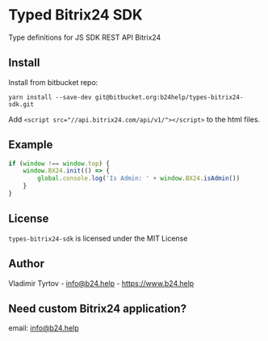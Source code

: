 # Typed Bitrix24 SDK

Type definitions for JS SDK REST API Bitrix24

## Install

Install from bitbucket repo:

`yarn install --save-dev git@bitbucket.org:b24help/types-bitrix24-sdk.git`

Add `<script src="//api.bitrix24.com/api/v1/"></script>` to the html files.

## Example

```js
if (window !== window.top) {
	window.BX24.init(() => {
		global.console.log('Is Admin: ' + window.BX24.isAdmin())
	}
}
```

## License

`types-bitrix24-sdk` is licensed under the MIT License

## Author

Vladimir Tyrtov - [info@b24.help](mailto:info@b24.help) - https://www.b24.help

## Need custom Bitrix24 application?

email: [info@b24.help](mailto:info@b24.help)
